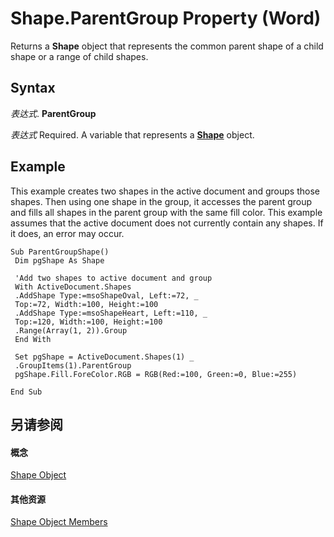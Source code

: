 
# Shape.ParentGroup Property (Word)

Returns a  **Shape** object that represents the common parent shape of a child shape or a range of child shapes.


## Syntax

 _表达式_. **ParentGroup**

 _表达式_ Required. A variable that represents a **[Shape](604029ce-9b2f-9748-5d4e-b458796fa2f0.md)** object.


## Example

This example creates two shapes in the active document and groups those shapes. Then using one shape in the group, it accesses the parent group and fills all shapes in the parent group with the same fill color. This example assumes that the active document does not currently contain any shapes. If it does, an error may occur.


```
Sub ParentGroupShape() 
 Dim pgShape As Shape 
 
 'Add two shapes to active document and group 
 With ActiveDocument.Shapes 
 .AddShape Type:=msoShapeOval, Left:=72, _ 
 Top:=72, Width:=100, Height:=100 
 .AddShape Type:=msoShapeHeart, Left:=110, _ 
 Top:=120, Width:=100, Height:=100 
 .Range(Array(1, 2)).Group 
 End With 
 
 Set pgShape = ActiveDocument.Shapes(1) _ 
 .GroupItems(1).ParentGroup 
 pgShape.Fill.ForeColor.RGB = RGB(Red:=100, Green:=0, Blue:=255) 
 
End Sub
```


## 另请参阅


#### 概念


[Shape Object](604029ce-9b2f-9748-5d4e-b458796fa2f0.md)
#### 其他资源


[Shape Object Members](http://msdn.microsoft.com/library/4aa8e2f4-5629-3922-11e4-df028bd1e1de%28Office.15%29.aspx)